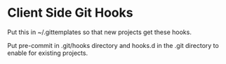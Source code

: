 Client Side Git Hooks
=====================

Put this in ~/.gittemplates so that new projects get these hooks.

Put pre-commit in .git/hooks directory and hooks.d in the .git directory to
enable for existing projects.
